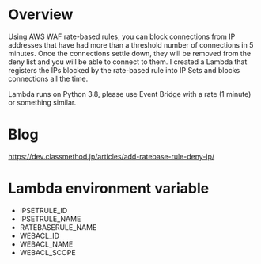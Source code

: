 # Overview
Using AWS WAF rate-based rules, you can block connections from IP addresses that have had more than a threshold number of connections in 5 minutes. Once the connections settle down, they will be removed from the deny list and you will be able to connect to them. I created a Lambda that registers the IPs blocked by the rate-based rule into IP Sets and blocks connections all the time.

Lambda runs on Python 3.8, please use Event Bridge with a rate (1 minute) or something similar.

# Blog
https://dev.classmethod.jp/articles/add-ratebase-rule-deny-ip/

# Lambda environment variable
- IPSETRULE_ID
- IPSETRULE_NAME
- RATEBASERULE_NAME
- WEBACL_ID
- WEBACL_NAME
- WEBACL_SCOPE